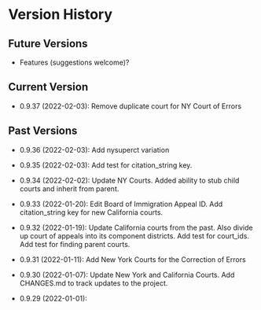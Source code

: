 # Version History

## Future Versions

 - Features (suggestions welcome)?

## Current Version

 - 0.9.37 (2022-02-03): Remove duplicate court for NY Court of Errors

## Past Versions

 - 0.9.36 (2022-02-03): Add nysuperct variation

 - 0.9.35 (2022-02-03): Add test for citation_string key.

 - 0.9.34 (2022-02-02): Update NY Courts. Added ability to stub child courts and inherit from parent.

 - 0.9.33 (2022-01-20): Edit Board of Immigration Appeal ID.  Add citation_string key for new California courts.

 - 0.9.32 (2022-01-19): Update California courts from the past.  Also divide up court of appeals into its component districts.  Add test for court_ids.  Add test for finding parent courts.

 - 0.9.31 (2022-01-11): Add New York Courts for the Correction of Errors

 - 0.9.30 (2022-01-07): Update New York and California Courts.  Add CHANGES.md to track updates to the project.

 - 0.9.29 (2022-01-01): 

